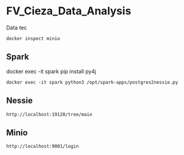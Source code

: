 # FV_Cieza_Data_Analysis
Data tec

```
docker inspect minio
```

## Spark

docker exec -it spark pip install py4j

```
docker exec -it spark python3 /opt/spark-apps/postgres2nessie.py
```

## Nessie

```
http://localhost:19120/tree/main
```

## Minio

```
http://localhost:9001/login
```